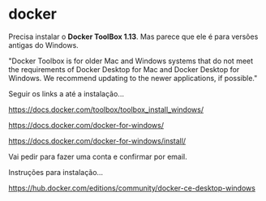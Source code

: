 # docker


Precisa instalar o __Docker ToolBox 1.13__. Mas parece que ele é para versões antigas do Windows.

"Docker Toolbox is for older Mac and Windows systems that do not meet the requirements of Docker Desktop
for Mac and Docker Desktop for Windows. We recommend updating to the newer applications, if possible."


Seguir os links a até a instalação...

https://docs.docker.com/toolbox/toolbox_install_windows/

https://docs.docker.com/docker-for-windows/

https://docs.docker.com/docker-for-windows/install/

Vai pedir para fazer uma conta e confirmar por email.


Instruções para instalação...

https://hub.docker.com/editions/community/docker-ce-desktop-windows

